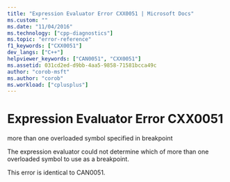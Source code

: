 ```yaml
---
title: "Expression Evaluator Error CXX0051 | Microsoft Docs"
ms.custom: ""
ms.date: "11/04/2016"
ms.technology: ["cpp-diagnostics"]
ms.topic: "error-reference"
f1_keywords: ["CXX0051"]
dev_langs: ["C++"]
helpviewer_keywords: ["CAN0051", "CXX0051"]
ms.assetid: 031cd2ed-d9bb-4aa5-9858-71581bcca49c
author: "corob-msft"
ms.author: "corob"
ms.workload: ["cplusplus"]
---
```

# Expression Evaluator Error CXX0051
more than one overloaded symbol specified in breakpoint  
  
 The expression evaluator could not determine which of more than one overloaded symbol to use as a breakpoint.  
  
 This error is identical to CAN0051.